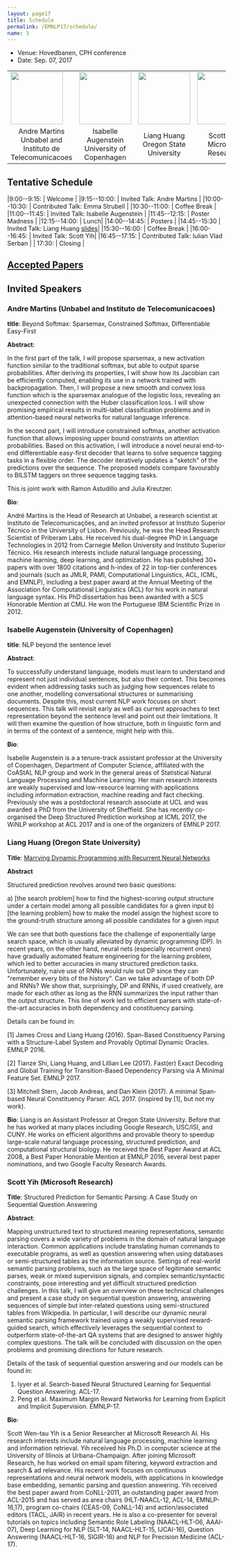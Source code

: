 ```yaml
---
layout: page17
title: Schedule
permalink: /EMNLP17/schedule/
name: 3
---
```


* Venue: Hovedbanen, CPH conference
* Date: Sep. 07, 2017

<center>
<table style="border-spacing: 15px">
<tr>
<td ><img width="120" src="https://andre-martins.github.io/images/andre_beijing.jpg"></td>
<td ><img width="120" src="http://isabelleaugenstein.github.io/images/isabelle.jpg"></td>
<td ><img width="120" src="http://web.engr.oregonstate.edu/~huanlian/lianghuang-venice-canals.jpg"></td>
<td ><img width="120" src="https://www.microsoft.com/en-us/research/wp-content/uploads/2016/08/avatar_user__1472692894-180x180.jpg"></td>
</tr>
<tr>
<td><center>Andre Martins <br>  Unbabel and Instituto de Telecomunicacoes</center></td>
<td><center>Isabelle Augenstein  <br> University of Copenhagen</center> </td>
<td><center>Liang Huang<br>Oregon State University</center> </td>
<td><center>Scott Yih <br> Microsoft Research</center> </td>
</tr>
</table>
</center>

## Tentative Schedule

|9:00--9:15:    | Welcome  |
|9:15--10:00:    | Invited Talk: Andre Martins  |
|10:00--10:30:   | Contributed Talk: Emma Strubell |
|10:30--11:00:   | Coffee Break |
|11:00--11:45: | Invited Talk: Isabelle Augenstein  |
|11:45--12:15:   | Poster Madness |
|12:15--14:00:   | Lunch|
|14:00--14:45:  | Posters |
|14:45--15:30   | Invited Talk: Liang Huang [slides](http://web.engr.oregonstate.edu/~huanlian/slides/DP-RNN-EMNLP.pdf)|
|15:30--16:00:   | Coffee Break |
|16:00--16:45:   | Invited Talk: Scott Yih|
|16:45--17:15:   | Contributed Talk: Iulian Vlad Serban | 
| 17:30:         | Closing |

## [Accepted Papers](http://structuredprediction.github.io/EMNLP17/ac/) 


## Invited Speakers

### Andre Martins (Unbabel and Instituto de Telecomunicacoes)

**title**: Beyond Softmax: Sparsemax, Constrained Softmax, Differentiable Easy-First

**Abstract**:

In the first part of the talk, I will propose sparsemax, a new activation function similar to the traditional softmax, but able to output sparse probabilities. After deriving its properties, I will show how its Jacobian can be efficiently computed, enabling its use in a network trained with backpropagation. Then, I will propose a new smooth and convex loss function which is the sparsemax analogue of the logistic loss, revealing an unexpected connection with the Huber classification loss. I will show promising empirical results in multi-label classification problems and in attention-based neural networks for natural language inference.

In the second part, I will introduce constrained softmax, another activation function that allows imposing upper bound constraints on attention probabilities. Based on this activation, I will introduce a novel neural end-to-end differentiable easy-first decoder that learns to solve sequence tagging tasks in a flexible order. The decoder iteratively updates a "sketch" of the predictions over the sequence. The proposed models compare favourably to BILSTM taggers on three sequence tagging tasks.

This is joint work with Ramon Astudillo and Julia Kreutzer. 

**Bio**: 

André Martins is the Head of Research at Unbabel, a research scientist at Instituto de Telecomunicações, and an invited professor at Instituto Superior Técnico in the University of Lisbon. Previously, he was the Head Research Scientist of Priberam Labs. He received his dual-degree PhD in Language Technologies in 2012 from Carnegie Mellon University and Instituto Superior Técnico. His research interests include natural language processing, machine learning, deep learning, and optimization. He has published 30+ papers with over 1800 citations and h-index of 22 in top-tier conferences and journals (such as JMLR, PAMI, Computational Linguistics, ACL, ICML, and EMNLP), including a best paper award at the Annual Meeting of the Association for Computational Linguistics (ACL) for his work in natural language syntax. His PhD dissertation has been awarded with a SCS Honorable Mention at CMU. He won the Portuguese IBM Scientific Prize in 2012.

### Isabelle Augenstein (University of Copenhagen)

**title**: NLP beyond the sentence level

**Abstract**:

To successfully understand language, models must learn to understand and represent not just individual sentences, but also their context. This becomes evident when addressing tasks such as judging how sequences relate to one another, modelling conversational structures or summarising documents. Despite this, most current NLP work focuses on short sequences. This talk will revisit early as well as current approaches to text representation beyond the sentence level and point out their limitations. It will then examine the question of how structure, both in linguistic form and in terms of the context of a sentence, might help with this.

**Bio**:

Isabelle Augenstein is a a tenure-track assistant professor at the University of Copenhagen, Department of Computer Science, affiliated with the CoAStAL NLP group and work in the general areas of Statistical Natural Language Processing and Machine Learning. Her main research interests are weakly supervised and low-resource learning with applications including information extraction, machine reading and fact checking. Previously she was a postdoctoral research associate at UCL and was awarded a PhD from the University of Sheffield. She has recently co-organised the Deep Structured Prediction workshop at ICML 2017, the WiNLP workshop at ACL 2017 and is one of the organizers of EMNLP 2017.

### Liang Huang (Oregon State University)

**Title**: [Marrying Dynamic Programming with Recurrent Neural Networks](http://web.engr.oregonstate.edu/~huanlian/slides/DP-RNN-EMNLP.pdf)

**Abstract**

Structured prediction revolves around two basic questions:

a) [the search problem] how to find the highest-scoring output structure under a certain model among all possible candidates for a given input
b) [the learning problem] how to make the model assign the highest score to the ground-truth structure among all possible candidates for a given input

We can see that both questions face the challenge of exponentially large search space, which is usually alleviated by dynamic programming (DP). In recent years, on the other hand, neural nets (especially recurrent ones) have gradually automated feature engineering for the learning problem, which led to better accuracies in many structured prediction tasks. Unfortunately, naive use of RNNs would rule out DP  since they can "remember every bits of the history". Can we take advantage of both DP and RNNs? We show that, surprisingly, DP and RNNs, if used creatively, are made for each other as long as the RNN summarizes the input rather than the output structure. This line of work led to efficient parsers with state-of-the-art accuracies in both dependency and constituency parsing.

Details can be found in:

[1] James Cross and Liang Huang (2016). Span-Based Constituency Parsing with a Structure-Label System and Provably Optimal Dynamic Oracles. EMNLP 2016.

[2] Tianze Shi, Liang Huang, and Lillian Lee (2017). Fast(er) Exact Decoding and Global Training for Transition-Based Dependency Parsing via A Minimal Feature Set. EMNLP 2017.

[3] Mitchell Stern, Jacob Andreas, and Dan Klein (2017). A minimal Span-based Neural Constituency Parser. ACL 2017. (inspired by [1], but _not_ my work). 


**Bio**:  Liang is an Assistant Professor at Oregon State University. Before that he has worked at many places including Google Research, USC/ISI, and CUNY. He works on efficient algorithms and provable theory to speedup large-scale natural language processing, structured prediction, and computational structural biology. He received the Best Paper Award at ACL 2008, a Best Paper Honorable Mention at EMNLP 2016, several best paper nominations, and two Google Faculty Research Awards. 



### Scott Yih (Microsoft Research)

**Title**: Structured Prediction for Semantic Parsing: A Case Study on Sequential Question Answering
 
**Abstract**:
 
Mapping unstructured text to structured meaning representations, semantic parsing covers a wide variety of problems in the domain of natural language interaction. Common applications include translating human commands to executable programs, as well as question answering when using databases or semi-structured tables as the information source.  Settings of real-world semantic parsing problems, such as the large space of legitimate semantic parses, weak or mixed supervision signals, and complex semantic/syntactic constraints, pose interesting and yet difficult structured prediction challenges.  In this talk, I will give an overview on these technical challenges and present a case study on sequential question answering, answering sequences of simple but inter-related questions using semi-structured tables from Wikipedia. In particular, I will describe our dynamic neural semantic parsing framework trained using a weakly supervised reward-guided search, which effectively leverages the sequential context to outperform state-of-the-art QA systems that are designed to answer highly complex questions. The talk will be concluded with discussion on the open problems and promising directions for future research.
 
Details of the task of sequential question answering and our models can be found in:
1. Iyyer et al. Search-based Neural Structured Learning for Sequential Question Answering. ACL-17.
2. Peng et al. Maximum Margin Reward Networks for Learning from Explicit and Implicit Supervision. EMNLP-17.

**Bio**:

Scott Wen-tau Yih is a Senior Researcher at Microsoft Research AI. His research interests include natural language processing, machine learning and information retrieval. Yih received his Ph.D. in computer science at the University of Illinois at Urbana-Champaign. After joining Microsoft Research, he has worked on email spam filtering, keyword extraction and search & ad relevance. His recent work focuses on continuous representations and neural network models, with applications in knowledge base embedding, semantic parsing and question answering. Yih received the best paper award from CoNLL-2011, an outstanding paper award from ACL-2015 and has served as area chairs (HLT-NAACL-12, ACL-14, EMNLP-16,17), program co-chairs (CEAS-09, CoNLL-14) and action/associated editors (TACL, JAIR) in recent years. He is also a co-presenter for several tutorials on topics including Semantic Role Labeling (NAACL-HLT-06, AAAI-07), Deep Learning for NLP (SLT-14, NAACL-HLT-15, IJCAI-16), Question Answering (NAACL-HLT-16, SIGIR-16) and NLP for Precision Medicine (ACL-17).
